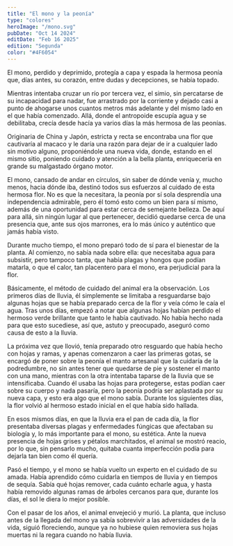 ```yaml
---
title: "El mono y la peonía"
type: "colores"
heroImage: "/mono.svg"
pubDate: "Oct 14 2024"
editDate: "Feb 16 2025"
edition: "Segunda"
color: "#4F6054"
---
```


El mono, perdido y deprimido, protegía a capa y espada la hermosa peonía que, días antes, su corazón, entre dudas y decepciones, se había topado.

Mientras intentaba cruzar un río por tercera vez, el simio, sin percatarse de su incapacidad para nadar, fue arrastrado por la corriente y dejado casi a punto de ahogarse unos cuantos metros más adelante y del mismo lado en el que había comenzado. Allá, donde el antropoide escupía agua y se debilitaba, crecía desde hacía ya varios días la más hermosa de las peonías.

Originaria de China y Japón, estricta y recta se encontraba una flor que cautivaría al macaco y le daría una razón para dejar de ir a cualquier lado sin motivo alguno, proponiéndole una nueva vida, donde, estando en el mismo sitio, poniendo cuidado y atención a la bella planta, enriquecería en grande su malgastado órgano motor.

El mono, cansado de andar en círculos, sin saber de dónde venía y, mucho menos, hacia dónde iba, destinó todos sus esfuerzos al cuidado de esta hermosa flor. No es que la necesitara, la peonía por sí sola desprendía una independencia admirable, pero él tomó esto como un bien para sí mismo, además de una oportunidad para estar cerca de semejante belleza. De aquí para allá, sin ningún lugar al que pertenecer, decidió quedarse cerca de una presencia que, ante sus ojos marrones, era lo más único y auténtico que jamás había visto.

Durante mucho tiempo, el mono preparó todo de sí para el bienestar de la planta. Al comienzo, no sabía nada sobre ella: que necesitaba agua para subsistir, pero tampoco tanta, que había plagas y hongos que podían matarla, o que el calor, tan placentero para el mono, era perjudicial para la flor.

Básicamente, el método de cuidado del animal era la observación. Los primeros días de lluvia, él simplemente se limitaba a resguardarse bajo algunas hojas que se había preparado cerca de la flor y veía cómo le caía el agua. Tras unos días, empezó a notar que algunas hojas habían perdido el hermoso verde brillante que tanto le había cautivado. No había hecho nada para que esto sucediese, así que, astuto y preocupado, aseguró como causa de esto a la lluvia.

La próxima vez que llovió, tenía preparado otro resguardo que había hecho con hojas y ramas, y apenas comenzaron a caer las primeras gotas, se encargó de poner sobre la peonía el manto artesanal que la cuidaría de la podredumbre, no sin antes tener que quedarse de pie y sostener el manto con una mano, mientras con la otra intentaba taparse de la lluvia que se intensificaba. Cuando él usaba las hojas para protegerse, estas podían caer sobre su cuerpo y nada pasaría, pero la peonía podría ser aplastada por su nueva capa, y esto era algo que el mono sabía. Durante los siguientes días, la flor volvió al hermoso estado inicial en el que había sido hallada.

En esos mismos días, en que la lluvia era el pan de cada día, la flor presentaba diversas plagas y enfermedades fúngicas que afectaban su biología y, lo más importante para el mono, su estética. Ante la nueva presencia de hojas grises y pétalos marchitados, el animal se mostró reacio, por lo que, sin pensarlo mucho, quitaba cuanta imperfección podía para dejarla tan bien como él quería.

Pasó el tiempo, y el mono se había vuelto un experto en el cuidado de su amada. Había aprendido cómo cuidarla en tiempos de lluvia y en tiempos de sequía. Sabía qué hojas remover, cada cuánto echarle agua, y hasta había removido algunas ramas de árboles cercanos para que, durante los días, el sol le diera lo mejor posible.

Con el pasar de los años, el animal envejeció y murió. La planta, que incluso antes de la llegada del mono ya sabía sobrevivir a las adversidades de la vida, siguió floreciendo, aunque ya no hubiese quien removiera sus hojas muertas ni la regara cuando no había lluvia.
